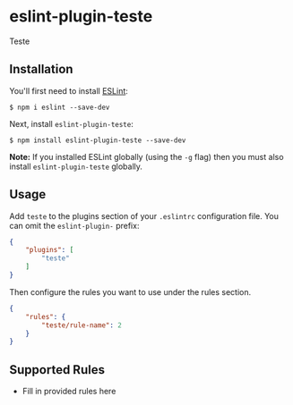 # eslint-plugin-teste

Teste

## Installation

You'll first need to install [ESLint](http://eslint.org):

```
$ npm i eslint --save-dev
```

Next, install `eslint-plugin-teste`:

```
$ npm install eslint-plugin-teste --save-dev
```

**Note:** If you installed ESLint globally (using the `-g` flag) then you must also install `eslint-plugin-teste` globally.

## Usage

Add `teste` to the plugins section of your `.eslintrc` configuration file. You can omit the `eslint-plugin-` prefix:

```json
{
    "plugins": [
        "teste"
    ]
}
```


Then configure the rules you want to use under the rules section.

```json
{
    "rules": {
        "teste/rule-name": 2
    }
}
```

## Supported Rules

* Fill in provided rules here





